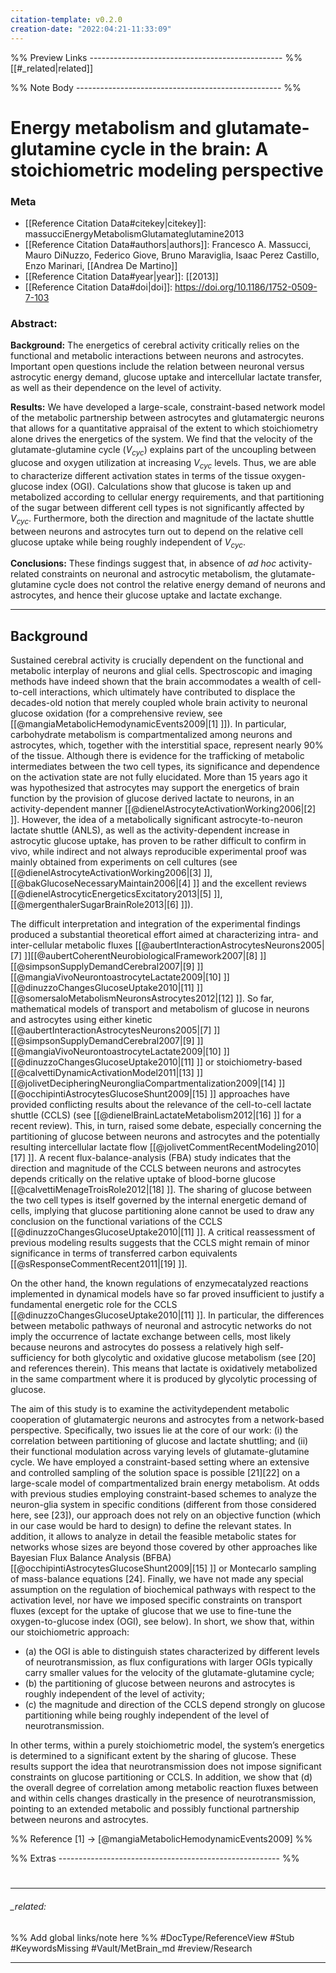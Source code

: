 ```yaml
---
citation-template: v0.2.0
creation-date: "2022:04:21-11:33:09"
---
```


%% Preview Links ------------------------------------------------ %%
[[#_related|related]]

%% Note Body --------------------------------------------------- %%
# Energy metabolism and glutamate-glutamine cycle in the brain: A stoichiometric modeling perspective

### Meta
- [[Reference Citation Data#citekey|citekey]]: massucciEnergyMetabolismGlutamateglutamine2013
- [[Reference Citation Data#authors|authors]]: Francesco A. Massucci, Mauro DiNuzzo, Federico Giove, Bruno Maraviglia, Isaac Perez Castillo, Enzo Marinari, [[Andrea De Martino]]
- [[Reference Citation Data#year|year]]: [[2013]]
- [[Reference Citation Data#doi|doi]]: https://doi.org/10.1186/1752-0509-7-103

### Abstract:
**Background:** The energetics of cerebral activity critically relies on the functional and metabolic interactions between neurons and astrocytes. Important open questions include the relation between neuronal versus astrocytic energy demand, glucose uptake and intercellular lactate transfer, as well as their dependence on the level of activity. 

**Results:** We have developed a large-scale, constraint-based network model of the metabolic partnership between astrocytes and glutamatergic neurons that allows for a quantitative appraisal of the extent to which stoichiometry alone drives the energetics of the system. We find that the velocity of the glutamate-glutamine cycle ($V_{cyc}$) explains part of the uncoupling between glucose and oxygen utilization at increasing $V_{cyc}$ levels. Thus, we are able to characterize different activation states in terms of the tissue oxygen-glucose index (OGI). Calculations show that glucose is taken up and metabolized according to cellular energy requirements, and that partitioning of the sugar between different cell types is not significantly affected by $V_{cyc}$. Furthermore, both the direction and magnitude of the lactate shuttle between neurons and astrocytes turn out to depend on the relative cell glucose uptake while being roughly independent of $V_{cyc}$. 

**Conclusions:** These findings suggest that, in absence of *ad hoc* activity-related constraints on neuronal and astrocytic metabolism, the glutamate-glutamine cycle does not control the relative energy demand of neurons and astrocytes, and hence their glucose uptake and lactate exchange.


---

## Background
Sustained cerebral activity is crucially dependent on the functional and metabolic interplay of neurons and glial cells. Spectroscopic and imaging methods have indeed shown that the brain accommodates a wealth of cell-to-cell interactions, which ultimately have contributed to displace the decades-old notion that merely coupled whole brain activity to neuronal glucose oxidation (for a comprehensive review, see [[@mangiaMetabolicHemodynamicEvents2009|[1] ]]). In particular, carbohydrate metabolism is compartmentalized among neurons and astrocytes, which, together with the interstitial space, represent nearly 90$\%$ of the tissue. Although there is evidence for the trafficking of metabolic intermediates between the two cell types, its significance and dependence on the activation state are not fully elucidated. More than 15 years ago it was hypothesized that astrocytes may support the energetics of brain function by the provision of glucose derived lactate to neurons, in an activity-dependent manner [[@dienelAstrocyteActivationWorking2006|[2] ]]. However, the idea of a metabolically significant astrocyte-to-neuron lactate shuttle (ANLS), as well as the activity-dependent increase in astrocytic glucose uptake, has proven to be rather difficult to confirm in vivo, while indirect and not always reproducible experimental proof was mainly obtained from experiments on cell cultures (see [[@dienelAstrocyteActivationWorking2006|[3] ]], [[@bakGlucoseNecessaryMaintain2006|[4] ]] and the excellent reviews [[@dienelAstrocyticEnergeticsExcitatory2013|[5] ]], [[@mergenthalerSugarBrainRole2013|[6] ]]).

The difficult interpretation and integration of the experimental findings produced a substantial theoretical effort aimed at characterizing intra- and inter-cellular metabolic fluxes [[@aubertInteractionAstrocytesNeurons2005|[7] ]][[@aubertCoherentNeurobiologicalFramework2007|[8] ]][[@simpsonSupplyDemandCerebral2007|[9] ]][[@mangiaVivoNeurontoastrocyteLactate2009|[10] ]][[@dinuzzoChangesGlucoseUptake2010|[11] ]][[@somersaloMetabolismNeuronsAstrocytes2012|[12] ]]. So far, mathematical models of transport and metabolism of glucose in neurons and astrocytes using either kinetic [[@aubertInteractionAstrocytesNeurons2005|[7] ]][[@simpsonSupplyDemandCerebral2007|[9] ]][[@mangiaVivoNeurontoastrocyteLactate2009|[10] ]][[@dinuzzoChangesGlucoseUptake2010|[11] ]] or stoichiometry-based [[@calvettiDynamicActivationModel2011|[13] ]][[@jolivetDecipheringNeurongliaCompartmentalization2009|[14] ]][[@occhipintiAstrocytesGlucoseShunt2009|[15] ]] approaches have provided conflicting results about the relevance of the cell-to-cell lactate shuttle (CCLS) (see [[@dienelBrainLactateMetabolism2012|[16] ]] for a recent review). This, in turn, raised some debate, especially concerning the partitioning of glucose between neurons and astrocytes and the potentially resulting intercellular lactate flow [[@jolivetCommentRecentModeling2010|[17] ]]. A recent flux-balance-analysis (FBA) study indicates that the direction and magnitude of the CCLS between neurons and astrocytes depends critically on the relative uptake of blood-borne glucose [[@calvettiMenageTroisRole2012|[18] ]]. The sharing of glucose between the two cell types is itself governed by the internal energetic demand of cells, implying that glucose partitioning alone cannot be used to draw any conclusion on the functional variations of the CCLS [[@dinuzzoChangesGlucoseUptake2010|[11] ]]. A critical reassessment of previous modeling results suggests that the CCLS might remain of minor significance in terms of transferred carbon equivalents [[@sResponseCommentRecent2011|[19] ]].














On the other hand, the known regulations of enzymecatalyzed reactions implemented in dynamical models have so far proved insufficient to justify a fundamental energetic role for the CCLS [[@dinuzzoChangesGlucoseUptake2010|[11] ]]. In particular, the differences between metabolic pathways of neuronal and astrocytic networks do not imply the occurrence of lactate exchange between cells, most likely because neurons and astrocytes do possess a relatively high self-sufficiency for both glycolytic and oxidative glucose metabolism (see [20] and references therein). This means that lactate is oxidatively metabolized in the same compartment where it is produced by glycolytic processing of glucose.

The aim of this study is to examine the activitydependent metabolic cooperation of glutamatergic neurons and astrocytes from a network-based perspective. Specifically, two issues lie at the core of our work: (i) the correlation between partitioning of glucose and lactate shuttling; and (ii) their functional modulation across varying levels of glutamate-glutamine cycle. We have employed a constraint-based setting where an extensive and controlled sampling of the solution space is possible [21][22] on a large-scale model of compartmentalized brain energy metabolism. At odds with previous studies employing constraint-based schemes to analyze the neuron-glia system in specific conditions (different from those considered here, see [23]), our approach does not rely on an objective function (which in our case would be hard to design) to define the relevant states. In addition, it allows to analyze in detail the feasible metabolic states for networks whose sizes are beyond those covered by other approaches like Bayesian Flux Balance Analysis (BFBA) [[@occhipintiAstrocytesGlucoseShunt2009|[15] ]] or Montecarlo sampling of mass-balance equations [24]. Finally, we have not made any special assumption on the regulation of biochemical pathways with respect to the activation level, nor have we imposed specific constraints on transport fluxes (except for the uptake of glucose that we use to fine-tune the oxygen-to-glucose index (OGI), see below). In short, we show that, within our stoichiometric approach:

- (a) the OGI is able to distinguish states characterized by different levels of neurotransmission, as flux configurations with larger OGIs typically carry smaller values for the velocity of the glutamate-glutamine cycle; 
- (b) the partitioning of glucose between neurons and astrocytes is roughly independent of the level of activity; 
- (c) the magnitude and direction of the CCLS depend strongly on glucose partitioning while being roughly independent of the level of neurotransmission.

In other terms, within a purely stoichiometric model, the system’s energetics is determined to a significant extent by the sharing of glucose. These results support the idea that neurotransmission does not impose significant constraints on glucose partitioning or CCLS. In addition, we show that (d) the overall degree of correlation among metabolic reaction fluxes between and within cells changes drastically in the presence of neurotransmission, pointing to an extended metabolic and possibly functional partnership between neurons and astrocytes.

%% Reference
[1] -> [@mangiaMetabolicHemodynamicEvents2009]
%%












%% Extras ------------------------------------------------------- %%
#
___

###### _related: 
%% Add global links/note here %%
#DocType/ReferenceView #Stub #KeywordsMissing 
#Vault/MetBrain_md
#review/Research 
___